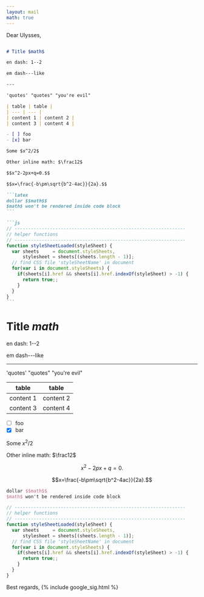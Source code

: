 ```yaml
---
layout: mail
math: true
---
```


Dear Ulysses,

````md

# Title $math$

en dash: 1--2

em dash---like

---

'quotes' "quotes" "you're evil"

| table | table |
| --- | --- |
| content 1 | content 2 |
| content 3 | content 4 |

- [ ] foo
- [x] bar

Some $x^2/2$

Other inline math: $\frac12$

$$x^2-2px+q=0.$$

$$x=\frac{-b\pm\sqrt{b^2-4ac}}{2a}.$$

```latex
dollar $$math$$
$math$ won't be rendered inside code block
```

```js
// ---------------------------------------------------------------
// helper functions
// ---------------------------------------------------------------
function styleSheetLoaded(styleSheet) {
  var sheets     = document.styleSheets,
      stylesheet = sheets[(sheets.length - 1)];
  // find CSS file 'styleSheetName' in document
  for(var i in document.styleSheets) {
    if(sheets[i].href && sheets[i].href.indexOf(styleSheet) > -1) {
      return true;;
    }
  }
}
```
````

# Title $math$

en dash: 1--2

em dash---like

---

'quotes' "quotes" "you're evil"

| table | table |
| --- | --- |
| content 1 | content 2 |
| content 3 | content 4 |

- [ ] foo
- [x] bar

Some $x^2/2$

Other inline math: $\frac12$

$$x^2-2px+q=0.$$

$$x=\frac{-b\pm\sqrt{b^2-4ac}}{2a}.$$

```latex
dollar $$math$$
$math$ won't be rendered inside code block
```

```js
// ---------------------------------------------------------------
// helper functions
// ---------------------------------------------------------------
function styleSheetLoaded(styleSheet) {
  var sheets     = document.styleSheets,
      stylesheet = sheets[(sheets.length - 1)];
  // find CSS file 'styleSheetName' in document
  for(var i in document.styleSheets) {
    if(sheets[i].href && sheets[i].href.indexOf(styleSheet) > -1) {
      return true;;
    }
  }
}
```

Best regards,
{% include google_sig.html %}
